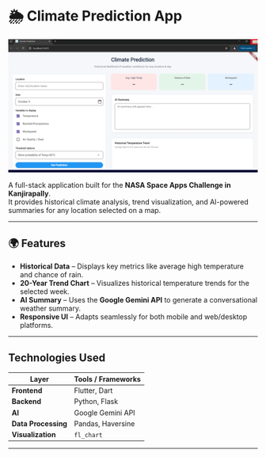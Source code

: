 # 🌦️ Climate Prediction App

![Demo](assets/ezgif.com-optimize.gif)

A full-stack application built for the **NASA Space Apps Challenge in Kanjirapally**.  
It provides historical climate analysis, trend visualization, and AI-powered summaries for any location selected on a map.

---

## 🌍 Features

-  **Historical Data** – Displays key metrics like average high temperature and chance of rain.  
-  **20-Year Trend Chart** – Visualizes historical temperature trends for the selected week.  
-  **AI Summary** – Uses the **Google Gemini API** to generate a conversational weather summary.  
- **Responsive UI** – Adapts seamlessly for both mobile and web/desktop platforms.

---

##  Technologies Used

| Layer | Tools / Frameworks |
|-------|--------------------|
| **Frontend** | Flutter, Dart |
| **Backend** | Python, Flask |
| **AI** | Google Gemini API |
| **Data Processing** | Pandas, Haversine |
| **Visualization** | `fl_chart` |

---
